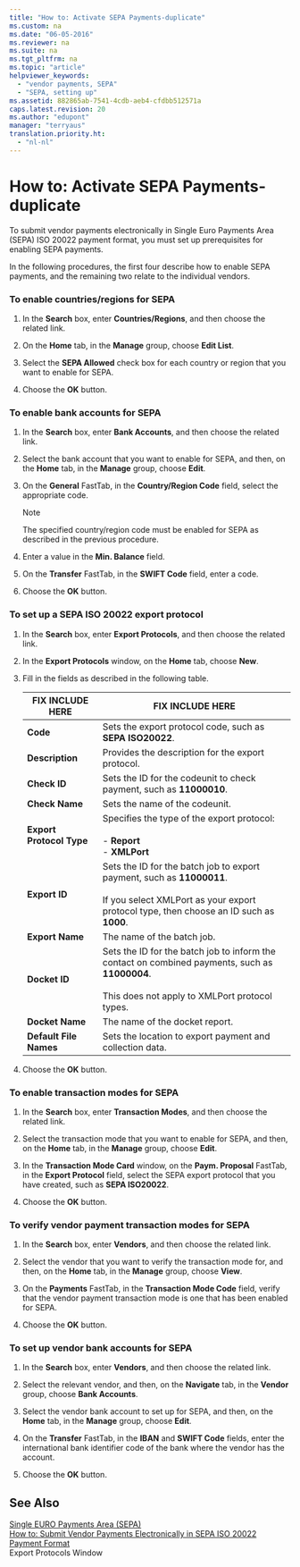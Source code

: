 ```yaml
---
title: "How to: Activate SEPA Payments-duplicate"
ms.custom: na
ms.date: "06-05-2016"
ms.reviewer: na
ms.suite: na
ms.tgt_pltfrm: na
ms.topic: "article"
helpviewer_keywords: 
  - "vendor payments, SEPA"
  - "SEPA, setting up"
ms.assetid: 882865ab-7541-4cdb-aeb4-cfdbb512571a
caps.latest.revision: 20
ms.author: "edupont"
manager: "terryaus"
translation.priority.ht: 
  - "nl-nl"
---
```

# How to: Activate SEPA Payments-duplicate
To submit vendor payments electronically in Single Euro Payments Area \(SEPA\) ISO 20022 payment format, you must set up prerequisites for enabling SEPA payments.  
  
 In the following procedures, the first four describe how to enable SEPA payments, and the remaining two relate to the individual vendors.  
  
### To enable countries\/regions for SEPA  
  
1.  In the **Search** box, enter **Countries\/Regions**, and then choose the related link.  
  
2.  On the **Home** tab, in the **Manage** group, choose **Edit List**.  
  
3.  Select the **SEPA Allowed** check box for each country or region that you want to enable for SEPA.  
  
4.  Choose the **OK** button.  
  
### To enable bank accounts for SEPA  
  
1.  In the **Search** box, enter **Bank Accounts**, and then choose the related link.  
  
2.  Select the bank account that you want to enable for SEPA, and then, on the **Home** tab, in the **Manage** group, choose **Edit**.  
  
3.  On the **General** FastTab, in the **Country\/Region Code** field, select the appropriate code.  
  
    > [!NOTE]  
    >  The specified country\/region code must be enabled for SEPA as described in the previous procedure.  
  
4.  Enter a value in the **Min. Balance** field.  
  
5.  On the **Transfer** FastTab, in the **SWIFT Code** field, enter a code.  
  
6.  Choose the **OK** button.  
  
### To set up a SEPA ISO 20022 export protocol  
  
1.  In the **Search** box, enter **Export Protocols**, and then choose the related link.  
  
2.  In the **Export Protocols** window, on the **Home** tab, choose **New**.  
  
3.  Fill in the fields as described in the following table.  
  
    |FIX INCLUDE HERE<!--[!INCLUDE[bp_tablefield](../../ApplicationDesign/includes/bp_tablefield_md.md)] -->|FIX INCLUDE HERE<!--[!INCLUDE[bp_tabledescription](../../ApplicationDesign/includes/bp_tabledescription_md.md)] -->|  
    |---------------------------------|---------------------------------------|  
    |**Code**|Sets the export protocol code, such as **SEPA ISO20022**.|  
    |**Description**|Provides the description for the export protocol.|  
    |**Check ID**|Sets the ID for the codeunit to check payment, such as **11000010**.|  
    |**Check Name**|Sets the name of the codeunit.|  
    |**Export Protocol Type**|Specifies the type of the export protocol:<br /><br /> -   **Report**<br />-   **XMLPort**|  
    |**Export ID**|Sets the ID for the batch job to export payment, such as **11000011**.<br /><br /> If you select XMLPort as your export protocol type, then choose an ID such as **1000**.|  
    |**Export Name**|The name of the batch job.|  
    |**Docket ID**|Sets the ID for the batch job to inform the contact on combined payments, such as **11000004**.<br /><br /> This does not apply to XMLPort protocol types.|  
    |**Docket Name**|The name of the docket report.|  
    |**Default File Names**|Sets the location to export payment and collection data.|  
  
4.  Choose the **OK** button.  
  
### To enable transaction modes for SEPA  
  
1.  In the **Search** box, enter **Transaction Modes**, and then choose the related link.  
  
2.  Select the transaction mode that you want to enable for SEPA, and then, on the **Home** tab, in the **Manage** group, choose **Edit**.  
  
3.  In the **Transaction Mode Card** window, on the **Paym. Proposal** FastTab, in the **Export Protocol** field, select the SEPA export protocol that you have created, such as **SEPA ISO20022**.  
  
4.  Choose the **OK** button.  
  
### To verify vendor payment transaction modes for SEPA  
  
1.  In the **Search** box, enter **Vendors**, and then choose the related link.  
  
2.  Select the vendor that you want to verify the transaction mode for, and then, on the **Home** tab, in the **Manage** group, choose **View**.  
  
3.  On the **Payments** FastTab, in the **Transaction Mode Code** field, verify that the vendor payment transaction mode is one that has been enabled for SEPA.  
  
4.  Choose the **OK** button.  
  
### To set up vendor bank accounts for SEPA  
  
1.  In the **Search** box, enter **Vendors**, and then choose the related link.  
  
2.  Select the relevant vendor, and then, on the **Navigate** tab, in the **Vendor** group, choose **Bank Accounts**.  
  
3.  Select the vendor bank account to set up for SEPA, and then, on the **Home** tab, in the **Manage** group, choose **Edit**.  
  
4.  On the **Transfer** FastTab, in the **IBAN** and **SWIFT Code** fields, enter the international bank identifier code of the bank where the vendor has the account.  
  
5.  Choose the **OK** button.  
  
## See Also  
 [Single EURO Payments Area \(SEPA\)](../../LocalFunctionalityForMicrosoftDynamicsNav2016/Netherlands/single-euro-payments-area-sepa-.md)   
 [How to: Submit Vendor Payments Electronically in SEPA ISO 20022 Payment Format](../../LocalFunctionalityForMicrosoftDynamicsNav2016/Netherlands/how-to-submit-vendor-payments-electronically-in-sepa-iso-20022-payment-format.md)   
 Export Protocols Window